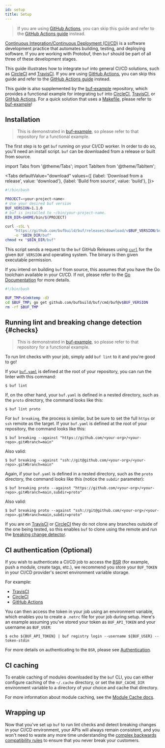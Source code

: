 ```yaml
---
id: setup
title: Setup
---
```


> If you are using [GitHub Actions](https://github.com/features/actions), you can skip
> this guide and refer to the [GitHub Actions guide](github-actions.md) instead.

[Continuous Integration/Continuous Deployment (CI/CD)](https://en.wikipedia.org/wiki/CI/CD)
is a software development practice that automates building, testing, and deploying software.
If you are working with Protobuf, then `buf` should be part of all three of these development
stages.

This guide illustrates how to integrate `buf` into general CI/CD solutions, such as
[CircleCI](https://circleci.com) and [TravisCI](https://travis-ci.org). If you are using
[GitHub Actions](https://github.com/features/actions), you can skip this guide and refer to
the [GitHub Actions guide](github-actions.md) instead.

This guide is also supplemented by the [buf-example](https://github.com/bufbuild/buf-example)
repository, which provides a functional example for integrating `buf` into [CircleCI](https://circleci.com),
[TravisCI](https://travis-ci.org), or [GitHub Actions](https://github.com/features/actions).
For a quick solution that uses a [Makefile](https://github.com/bufbuild/buf-example/blob/master/Makefile),
please refer to [buf-example](https://github.com/bufbuild/buf-example)!

## Installation

> This is demonstrated in [buf-example](https://github.com/bufbuild/buf-example), so please refer to that
> repository for a functional example.

The first step is to get `buf` running on your CI/CD worker. In order to do so, you'll need an install
script. `buf` can be downloaded from a release or built from source.

import Tabs from '@theme/Tabs';
import TabItem from '@theme/TabItem';

<Tabs
  defaultValue="download"
  values={[
    {label: 'Download from a release', value: 'download'},
    {label: 'Build from source', value: 'build'},
  ]}>
<TabItem value="download">

```bash title="install.sh"
#!/bin/bash

PROJECT=<your-project-name>
# Use your desired buf version
BUF_VERSION=1.1.0
# buf is installed to ~/bin/your-project-name.
BIN_DIR=$HOME/bin/$(PROJECT)

curl -sSL \
	"https://github.com/bufbuild/buf/releases/download/v$BUF_VERSION/buf-$(shell uname -s)-$(shell uname -m)" \
	-o "$BIN_DIR/buf"
chmod +x "$BIN_DIR/buf"
```

This script sends a request to the `buf` GitHub Releases using [`curl`](https://curl.se/docs)
for the given `BUF_VERSION` and operating system. The binary is then given executable permission.

</TabItem>
<TabItem value="build">

If you intend on building `buf` from source, this assumes that you have the Go toolchain available in your CI/CD.
If not, please refer to the [Go Documentation](https://golang.org/) for more details.

```bash title="install.sh"
#!/bin/bash

BUF_TMP=$(mktemp -d)
cd $BUF_TMP; go get github.com/bufbuild/buf/cmd/buf@v$BUF_VERSION
rm -rf $BUF_TMP
```

</TabItem>
</Tabs>

## Running lint and breaking change detection {#checks}

> This is demonstrated in [buf-example](https://github.com/bufbuild/buf-example), so please refer to that
> repository for a functional example.

To run lint checks with your job, simply add `buf lint` to it and you're good to go!

If your [`buf.yaml`](../configuration/v1/buf-yaml.md) is defined at the root of your repository, you
can run the linter with this command:

```terminal
$ buf lint
```

If, on the other hand, your `buf.yaml` is defined in a nested directory, such as the `proto`
directory, the command looks like this:

```terminal
$ buf lint proto
```

For `buf breaking`, the process is similar, but be sure to set the full `https` or `ssh`
remote as the target. If your `buf.yaml` is defined at the root of your repository,
the command looks like this:

```terminal
$ buf breaking --against "https://github.com/<your-org>/<your-repo>.git#branch=main"
```

Also valid:

```terminal
$ buf breaking --against "ssh://git@github.com/<your-org>/<your-repo>.git#branch=main"
```

Again, if your `buf.yaml` is defined in a nested directory, such as the `proto` directory,
the command looks like this (notice the `subdir` parameter):

```terminal
$ buf breaking proto --against "https://github.com/<your-org>/<your-repo>.git#branch=main,subdir=proto"
```

Also valid:

```terminal
$ buf breaking proto --against "ssh://git@github.com/<your-org>/<your-repo>.git#branch=main,subdir=proto"
```

If you are on [TravisCI](https://travis-ci.org) or [CircleCI](https://circleci.com) they
do not clone any branches outside of the one being tested, so this enables `buf` to clone
using the remote and run the [breaking change detector](../breaking/overview.md).

## CI authentication (Optional)

If you wish to authenticate a CI/CD job to access the [BSR](../bsr/overview.md) (for example, push a module,
create tags, etc.), we recommend you store your `BUF_TOKEN` in your CI/CD provider's secret
environment variable storage.

For example:
  - [TravisCI](https://docs.travis-ci.com/user/environment-variables/#defining-encrypted-variables-in-travisyml)
  - [CircleCI](https://circleci.com/docs/2.0/env-vars/)
  - [GitHub Actions](https://docs.github.com/en/actions/reference/encrypted-secrets)

You can then access the token in your job using an environment variable, which enables you to create a
`.netrc` file for your job during setup. Here's an example assuming you've stored your token as `BUF_API_TOKEN`
and your username as `BUF_USER`:

```terminal
$ echo ${BUF_API_TOKEN} | buf registry login --username ${BUF_USER} --token-stdin
```

For more details on authenticating to the `BSR`, please see [Authentication](../bsr/authentication.md).

## CI caching

To enable caching of modules downloaded by the `buf` CLI, you can either configure caching of the `~/.cache`
directory, or set the `BUF_CACHE_DIR` environment variable to a directory of your choice and cache that directory.

For more information about module caching, see the [Module Cache docs](../bsr/overview.md#module-cache).

## Wrapping up

Now that you've set up `buf` to run lint checks and detect breaking changes in your CI/CD environment,
your APIs will always remain consistent, and you won't need to waste any more time understanding
the [complex backwards compatibility rules](https://developers.google.com/protocol-buffers/docs/overview#updating)
to ensure that you never break your customers.

